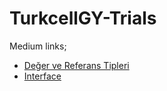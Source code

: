 # TurkcellGY-Trials

Medium links;
* [Değer ve Referans Tipleri](https://medium.com/@qwertqwert10as/java-de%C4%9Fer-ve-referans-tipleri-d63f911533cc)
* [Interface](https://medium.com/@qwertqwert10as/java-interface-efb4934e2217)
